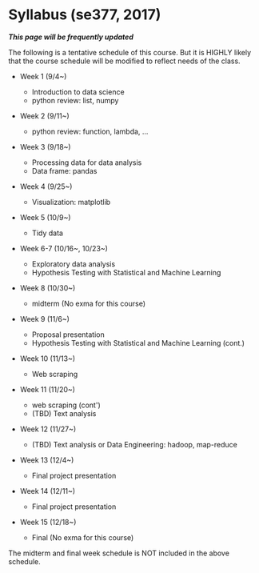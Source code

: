 # Syllabus (se377, 2017)

**_This page will be frequently updated_**

The following is a tentative schedule of this course. But it is HIGHLY likely that the course schedule will be modified to reflect needs of the class.

* Week 1 (9/4~)
  - Introduction to data science
  - python review: list, numpy

* Week 2 (9/11~)
  - python review: function, lambda, ...

* Week 3 (9/18~)
  - Processing data for data analysis
  - Data frame: pandas

* Week 4 (9/25~)
  - Visualization: matplotlib

* Week 5 (10/9~)
  - Tidy data
  
* Week 6-7 (10/16~, 10/23~)
  - Exploratory data analysis
  - Hypothesis Testing with Statistical and Machine Learning

* Week 8 (10/30~)
  - midterm (No exma for this course)
  
* Week 9 (11/6~)
  - Proposal presentation
  - Hypothesis Testing with Statistical and Machine Learning (cont.)  

* Week 10 (11/13~)
  - Web scraping

* Week 11 (11/20~)
  - web scraping (cont')
  - (TBD) Text analysis

* Week 12 (11/27~)
  - (TBD) Text analysis or Data Engineering: hadoop, map-reduce

* Week 13 (12/4~)
  - Final project presentation

* Week 14 (12/11~)
  - Final project presentation
  
* Week 15 (12/18~)
  - Final (No exma for this course)

The midterm and final week schedule is NOT included in the above schedule.
